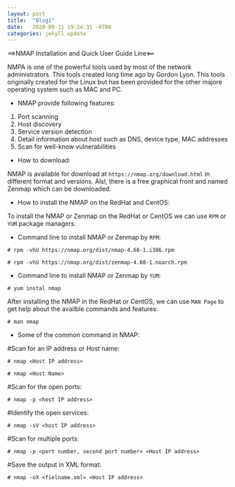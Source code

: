 ```yaml
---
layout: post
title:  "Blog1"
date:   2020-09-11 19:24:31 -0700
categories: jekyll update
---
```



==>NMAP Installation and Quick User Guide Line<==

NMPA is one of the powerful tools used by most of the network administrators. This tools created long time ago by Gordon Lyon. This tools originally created for the Linux  but has been provided for the other majore operating system such as MAC and PC. 

- NMAP provide following features:

1. Port scanning
2. Host discovery
3. Service version detection
4. Detail information about host such as DNS, device type, MAC addresses
5. Scan for well-know vulnerabilities


- How to download:

NMAP is available for download at `https://nmap.org/download.html` in different format and versions. Alsl, there is a free graphical front and named Zenmap which can be downloaded. 

- How to install the NMAP on the RedHat and CentOS:

To install the NMAP or Zenmap on the RedHat or CentOS we can use `RPM` or `YUM` package managers.

- Command line to install NMAP or Zenmap by `RPM`:

`# rpm -vhU https://nmap.org/dist/nmap-4.68-1.i386.rpm`

`# rpm -vhU https://nmap.org/dist/zenmap-4.68-1.noarch.rpm`


- Command line to install NMAP or Zenmap by `YUM`:

`# yum instal nmap`

After installing the NMAP in the RedHat or CentOS, we can use `MAN Page` to get help about the availble commands and features:

`# man nmap`

- Some of the common command in NMAP:

 #Scan for an IP address or Host name:

`# nmap <Host IP address>`

`# nmap <Host Name>`

#Scan for the open ports: 

`# nmap -p <host IP address>`

#Identify the open services:

`# nmap -sV <host IP address>`

#Scan for multiple ports:

`# nmap -p <port number, second port number> <Host IP address>`

#Save the output in XML format:

`# nmap -oX <fielname.xml> <Host IP address>`

